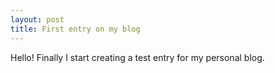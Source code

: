```yaml
---
layout: post
title: First entry on my blog
---
```


Hello! Finally I start creating a test entry for my personal blog.
